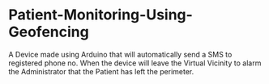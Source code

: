 # Patient-Monitoring-Using-Geofencing
A Device made using Arduino that will automatically send a SMS to registered phone no. When the device will leave the Virtual Vicinity to alarm the Administrator that the Patient has left the perimeter.
